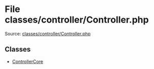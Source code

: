 File classes/controller/Controller.php
=========

Source: [classes/controller/Controller.php](https://github.com/PrestaShop/PrestaShop/blob/1.5.4.1/classes/controller/Controller.php)


Classes
-------

* [ControllerCore](class.ControllerCore.md)

